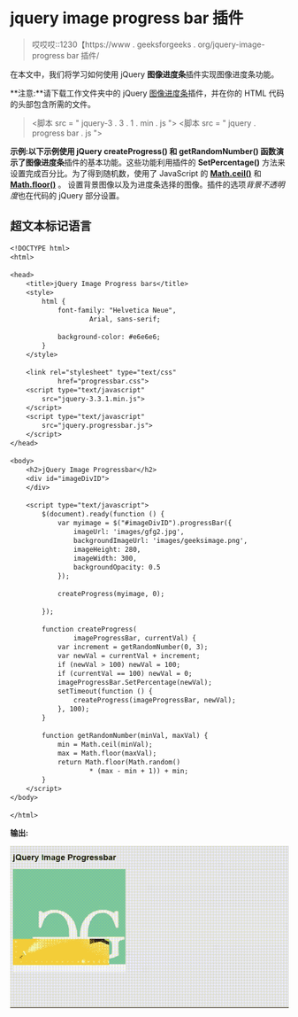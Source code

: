 # jquery image progress bar 插件

> 哎哎哎::1230【https://www . geeksforgeeks . org/jquery-image-progress bar 插件/

在本文中，我们将学习如何使用 jQuery **图像进度条**插件实现图像进度条功能。

**注意:**请下载工作文件夹中的 jQuery [图像进度条](https://github.com/kelvinperrie/ProgressBar)插件，并在你的 HTML 代码的头部包含所需的文件。

> <link href="”progressbar.css”" rel="”stylesheet”" type="”text/css”/">
> <脚本 src = " jquery-3 . 3 . 1 . min . js "></脚本>
> <脚本 src = " jquery . progress bar . js "></脚本>

**示例:**以下示例使用 jQuery **createProgress()** 和 **getRandomNumber()** 函数演示了**图像进度条**插件的基本功能。这些功能利用插件的 **SetPercentage()** 方法来设置完成百分比。为了得到随机数，使用了 JavaScript 的 [**Math.ceil()**](https://www.geeksforgeeks.org/javascript-math-ceil-function/) 和 [**Math.floor()**](https://www.geeksforgeeks.org/javascript-math-floor-method/) 。
设置背景图像以及为进度条选择的图像。插件的选项*背景不透明度*也在代码的 jQuery 部分设置。

## 超文本标记语言

```
<!DOCTYPE html>
<html>

<head>
    <title>jQuery Image Progress bars</title>
    <style>
        html {
            font-family: "Helvetica Neue", 
                    Arial, sans-serif;

            background-color: #e6e6e6;
        }
    </style>

    <link rel="stylesheet" type="text/css" 
            href="progressbar.css">
    <script type="text/javascript" 
        src="jquery-3.3.1.min.js">
    </script>
    <script type="text/javascript" 
        src="jquery.progressbar.js">
    </script>
</head>

<body>
    <h2>jQuery Image Progressbar</h2>
    <div id="imageDivID">
    </div>

    <script type="text/javascript">
        $(document).ready(function () {
            var myimage = $("#imageDivID").progressBar({
                imageUrl: 'images/gfg2.jpg',
                backgroundImageUrl: 'images/geeksimage.png',
                imageHeight: 280,
                imageWidth: 300,
                backgroundOpacity: 0.5
            });

            createProgress(myimage, 0);

        });

        function createProgress(
                imageProgressBar, currentVal) {
            var increment = getRandomNumber(0, 3);
            var newVal = currentVal + increment;
            if (newVal > 100) newVal = 100;
            if (currentVal == 100) newVal = 0;
            imageProgressBar.SetPercentage(newVal);
            setTimeout(function () {
                createProgress(imageProgressBar, newVal);
            }, 100);
        }

        function getRandomNumber(minVal, maxVal) {
            min = Math.ceil(minVal);
            max = Math.floor(maxVal);
            return Math.floor(Math.random() 
                    * (max - min + 1)) + min;
        }
    </script>
</body>

</html>
```

**输出:**

![](img/14127a6d00e04c102fa8dc9f954eb22f.png)